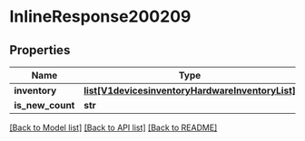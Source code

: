 # InlineResponse200209

## Properties
Name | Type | Description | Notes
------------ | ------------- | ------------- | -------------
**inventory** | [**list[V1devicesinventoryHardwareInventoryList]**](V1devicesinventoryHardwareInventoryList.md) |  | [optional] 
**is_new_count** | **str** |  | [optional] 

[[Back to Model list]](../README.md#documentation-for-models) [[Back to API list]](../README.md#documentation-for-api-endpoints) [[Back to README]](../README.md)

